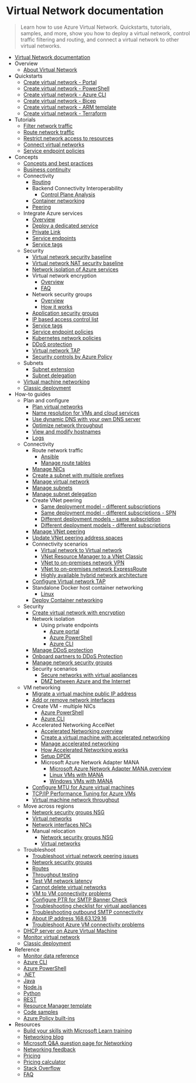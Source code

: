 # Virtual Network documentation
> Learn how to use Azure Virtual Network. Quickstarts, tutorials, samples, and more, show you how to deploy a virtual network, control traffic filtering and routing, and connect a virtual network to other virtual networks.
  - [Virtual Network documentation](https://learn.microsoft.com/en-us/azure/virtual-network/)
  - Overview
    - [About Virtual Network](https://learn.microsoft.com/en-us/azure/virtual-network/virtual-networks-overview)
  - Quickstarts
    - [Create virtual network - Portal](https://learn.microsoft.com/en-us/azure/virtual-network/quick-create-portal)
    - [Create virtual network - PowerShell](https://learn.microsoft.com/en-us/azure/virtual-network/quick-create-powershell)
    - [Create virtual network - Azure CLI](https://learn.microsoft.com/en-us/azure/virtual-network/quick-create-cli)
    - [Create virtual network - Bicep](https://learn.microsoft.com/en-us/azure/virtual-network/quick-create-bicep)
    - [Create virtual network - ARM template](https://learn.microsoft.com/en-us/azure/virtual-network/quick-create-template)
    - [Create virtual network - Terraform](https://learn.microsoft.com/en-us/azure/virtual-network/quick-create-terraform)
  - Tutorials
    - [Filter network traffic](https://learn.microsoft.com/en-us/azure/virtual-network/tutorial-filter-network-traffic)
    - [Route network traffic](https://learn.microsoft.com/en-us/azure/virtual-network/tutorial-create-route-table)
    - [Restrict network access to resources](https://learn.microsoft.com/en-us/azure/virtual-network/tutorial-restrict-network-access-to-resources)
    - [Connect virtual networks](https://learn.microsoft.com/en-us/azure/virtual-network/tutorial-connect-virtual-networks)
    - [Service endpoint policies](https://learn.microsoft.com/en-us/azure/virtual-network/virtual-network-service-endpoint-policies)
  - Concepts
    - [Concepts and best practices](https://learn.microsoft.com/en-us/azure/virtual-network/concepts-and-best-practices)
    - [Business continuity](https://learn.microsoft.com/en-us/azure/virtual-network/virtual-network-disaster-recovery-guidance)
    - Connectivity
      - [Routing](https://learn.microsoft.com/en-us/azure/virtual-network/virtual-networks-udr-overview)
      - Backend Connectivity Interoperability
        - [Control Plane Analysis](https://learn.microsoft.com/en-us/azure/networking/connectivity-interoperability-control-plane?toc=/azure/virtual-network/toc.json)
      - [Container networking](https://learn.microsoft.com/en-us/azure/virtual-network/container-networking-overview)
      - [Peering](https://learn.microsoft.com/en-us/azure/virtual-network/virtual-network-peering-overview)
    - Integrate Azure services
      - [Overview](https://learn.microsoft.com/en-us/azure/virtual-network/vnet-integration-for-azure-services)
      - [Deploy a dedicated service](https://learn.microsoft.com/en-us/azure/virtual-network/virtual-network-for-azure-services)
      - [Private Link](https://learn.microsoft.com/en-us/azure/private-link/private-link-overview?toc=/azure/virtual-network/toc.json)
      - [Service endpoints](https://learn.microsoft.com/en-us/azure/virtual-network/virtual-network-service-endpoints-overview)
      - [Service tags](https://learn.microsoft.com/en-us/azure/virtual-network/service-tags-overview)
    - Security
      - [Virtual network security baseline](https://learn.microsoft.com/security/benchmark/azure/baselines/virtual-network-security-baseline?toc=/azure/virtual-network/toc.json?toc=/azure/virtual-network/toc.json?toc=/azure/virtual-network/toc.json)
      - [Virtual network NAT security baseline](https://learn.microsoft.com/security/benchmark/azure/baselines/virtual-network-nat-security-baseline?toc=/azure/virtual-network/toc.json?toc=/azure/virtual-network/toc.json?toc=/azure/virtual-network/toc.json)
      - [Network isolation of Azure services](https://learn.microsoft.com/en-us/azure/virtual-network/vnet-integration-for-azure-services)
      - Virtual network encryption
        - [Overview](https://learn.microsoft.com/en-us/azure/virtual-network/virtual-network-encryption-overview)
        - [FAQ](https://learn.microsoft.com/en-us/azure/virtual-network/virtual-network-encryption-faq.yml)
      - Network security groups
        - [Overview](https://learn.microsoft.com/en-us/azure/virtual-network/network-security-groups-overview)
        - [How it works](https://learn.microsoft.com/en-us/azure/virtual-network/network-security-group-how-it-works)
      - [Application security groups](https://learn.microsoft.com/en-us/azure/virtual-network/application-security-groups)
      - [IP based access control list](https://learn.microsoft.com/en-us/azure/virtual-network/ip-based-access-control-list-overview)
      - [Service tags](https://learn.microsoft.com/en-us/azure/virtual-network/service-tags-overview)
      - [Service endpoint policies](https://learn.microsoft.com/en-us/azure/virtual-network/virtual-network-service-endpoint-policies-overview)
      - [Kubernetes network policies](https://learn.microsoft.com/en-us/azure/virtual-network/kubernetes-network-policies)
      - [DDoS protection](https://learn.microsoft.com/en-us/azure/ddos-protection/ddos-protection-overview)
      - [Virtual network TAP](https://learn.microsoft.com/en-us/azure/virtual-network/virtual-network-tap-overview)
      - [Security controls by Azure Policy](https://learn.microsoft.com/en-us/azure/virtual-network/security-controls-policy)
    - Subnets
      - [Subnet extension](https://learn.microsoft.com/en-us/azure/virtual-network/subnet-extension)
      - [Subnet delegation](https://learn.microsoft.com/en-us/azure/virtual-network/subnet-delegation-overview)
    - [Virtual machine networking](https://learn.microsoft.com/en-us/azure/virtual-network/network-overview)
    - [Classic deployment](https://learn.microsoft.com/previous-versions/azure/virtual-network/virtual-network-ip-addresses-overview-classic)
  - How-to guides
    - Plan and configure
      - [Plan virtual networks](https://learn.microsoft.com/en-us/azure/virtual-network/virtual-network-vnet-plan-design-arm)
      - [Name resolution for VMs and cloud services](https://learn.microsoft.com/en-us/azure/virtual-network/virtual-networks-name-resolution-for-vms-and-role-instances)
      - [Use dynamic DNS with your own DNS server](https://learn.microsoft.com/en-us/azure/virtual-network/virtual-networks-name-resolution-ddns)
      - [Optimize network throughput](https://learn.microsoft.com/en-us/azure/virtual-network/virtual-network-optimize-network-bandwidth)
      - [View and modify hostnames](https://learn.microsoft.com/en-us/azure/virtual-network/virtual-networks-viewing-and-modifying-hostnames.yml)
      - [Logs](https://learn.microsoft.com/en-us/azure/virtual-network/virtual-network-nsg-manage-log)
    - Connectivity
      - Route network traffic
        - [Ansible](https://learn.microsoft.com/azure/developer/ansible/route-table-configure)
        - [Manage route tables](https://learn.microsoft.com/en-us/azure/virtual-network/manage-route-table.yml)
      - [Manage NICs](https://learn.microsoft.com/en-us/azure/virtual-network/virtual-network-network-interface)
      - [Create a subnet with multiple prefixes](https://learn.microsoft.com/en-us/azure/virtual-network/how-to-multiple-prefixes-subnet)
      - [Manage virtual network](https://learn.microsoft.com/en-us/azure/virtual-network/manage-virtual-network.yml)
      - [Manage subnets](https://learn.microsoft.com/en-us/azure/virtual-network/virtual-network-manage-subnet)
      - [Manage subnet delegation](https://learn.microsoft.com/en-us/azure/virtual-network/manage-subnet-delegation)
      - Create VNet peering
        - [Same deployment model - different subscriptions](https://learn.microsoft.com/en-us/azure/virtual-network/create-peering-different-subscriptions)
        - [Same deployment model - different subscriptions - SPN](https://learn.microsoft.com/en-us/azure/virtual-network/create-peering-different-subscriptions-service-principal)
        - [Different deployment models - same subscription](https://learn.microsoft.com/en-us/azure/virtual-network/create-peering-different-deployment-models)
        - [Different deployment models - different subscriptions](https://learn.microsoft.com/en-us/azure/virtual-network/create-peering-different-deployment-models-subscriptions)
      - [Manage VNet peering](https://learn.microsoft.com/en-us/azure/virtual-network/virtual-network-manage-peering)
      - [Update VNet peering address spaces](https://learn.microsoft.com/en-us/azure/virtual-network/update-virtual-network-peering-address-space.yml)
      - Connectivity scenarios
        - [Virtual network to Virtual network](https://learn.microsoft.com/en-us/azure/vpn-gateway/vpn-gateway-vnet-vnet-rm-ps?toc=/azure/virtual-network/toc.json)
        - [VNet Resource Manager to a VNet Classic](https://learn.microsoft.com/en-us/azure/vpn-gateway/vpn-gateway-connect-different-deployment-models-portal?toc=/azure/virtual-network/toc.json)
        - [VNet to on-premises network VPN](https://learn.microsoft.com/en-us/azure/vpn-gateway/tutorial-site-to-site-portal?toc=/azure/virtual-network/toc.json)
        - [VNet to on-premises network ExpressRoute](https://learn.microsoft.com/en-us/azure/expressroute/expressroute-howto-linkvnet-portal-resource-manager?toc=/azure/virtual-network/toc.json)
        - [Highly available hybrid network architecture](https://learn.microsoft.com/azure/architecture/reference-architectures/hybrid-networking/expressroute-vpn-failover?toc=/azure/virtual-network/toc.json)
      - [Configure Virtual network TAP](https://learn.microsoft.com/en-us/azure/virtual-network/tutorial-tap-virtual-network-cli)
      - Standalone Docker host container networking
        - [Linux](https://learn.microsoft.com/en-us/azure/virtual-network/deploy-container-networking-docker-linux)
      - [Deploy Container networking](https://learn.microsoft.com/en-us/azure/virtual-network/deploy-container-networking)
    - Security
      - [Create virtual network with encryption](https://learn.microsoft.com/en-us/azure/virtual-network/how-to-create-encryption)
      - Network isolation
        - Using private endpoints
          - [Azure portal](https://learn.microsoft.com/en-us/azure/private-link/create-private-endpoint-portal?toc=/azure/virtual-network/toc.json)
          - [Azure PowerShell](https://learn.microsoft.com/en-us/azure/private-link/create-private-endpoint-powershell?toc=/azure/virtual-network/toc.json)
          - [Azure CLI](https://learn.microsoft.com/en-us/azure/private-link/create-private-endpoint-cli?toc=/azure/virtual-network/toc.json)
      - [Manage DDoS protection](https://learn.microsoft.com/en-us/azure/ddos-protection/manage-ddos-protection)
      - [Onboard partners to DDoS Protection](https://learn.microsoft.com/en-us/azure/ddos-protection/ddos-protection-partner-onboarding)
      - [Manage network security groups](https://learn.microsoft.com/en-us/azure/virtual-network/manage-network-security-group)
      - Security scenarios
        - [Secure networks with virtual appliances](https://learn.microsoft.com/en-us/azure/virtual-network/virtual-network-scenario-udr-gw-nva)
        - [DMZ between Azure and the Internet](https://learn.microsoft.com/azure/architecture/reference-architectures/dmz/secure-vnet-dmz?toc=/azure/virtual-network/toc.json)
    - VM networking
      - [Migrate a virtual machine public IP address](https://learn.microsoft.com/en-us/azure/virtual-network/nat-gateway/tutorial-migrate-ilip-nat?toc=/azure/virtual-network/toc.json)
      - [Add or remove network interfaces](https://learn.microsoft.com/en-us/azure/virtual-network/virtual-network-network-interface-vm.yml)
      - Create VM - multiple NICs
        - [Azure PowerShell](https://learn.microsoft.com/azure/virtual-machines/windows/multiple-nics?toc=/azure/virtual-network/toc.json)
        - [Azure CLI](https://learn.microsoft.com/azure/virtual-machines/linux/multiple-nics?toc=/azure/virtual-network/toc.json)
      - Accelerated Networking AccelNet
        - [Accelerated Networking overview](https://learn.microsoft.com/en-us/azure/virtual-network/accelerated-networking-overview)
        - [Create a virtual machine with accelerated networking](https://learn.microsoft.com/en-us/azure/virtual-network/create-virtual-machine-accelerated-networking)
        - [Manage accelerated networking](https://learn.microsoft.com/en-us/azure/virtual-network/manage-accelerated-networking)
        - [How Accelerated Networking works](https://learn.microsoft.com/en-us/azure/virtual-network/accelerated-networking-how-it-works)
        - [Setup DPDK](https://learn.microsoft.com/en-us/azure/virtual-network/setup-dpdk)
        - Microsoft Azure Network Adapter MANA
          - [Microsoft Azure Network Adapter MANA overview](https://learn.microsoft.com/en-us/azure/virtual-network/accelerated-networking-mana-overview)
          - [Linux VMs with MANA](https://learn.microsoft.com/en-us/azure/virtual-network/accelerated-networking-mana-linux)
          - [Windows VMs with MANA](https://learn.microsoft.com/en-us/azure/virtual-network/accelerated-networking-mana-windows)
      - [Configure MTU for Azure virtual machines](https://learn.microsoft.com/en-us/azure/virtual-network/how-to-virtual-machine-mtu)
      - [TCP/IP Performance Tuning for Azure VMs](https://learn.microsoft.com/en-us/azure/virtual-network/virtual-network-tcpip-performance-tuning)
      - [Virtual machine network throughput](https://learn.microsoft.com/en-us/azure/virtual-network/virtual-machine-network-throughput)
    - Move across regions
      - [Network security groups NSG](https://learn.microsoft.com/en-us/azure/resource-mover/tutorial-move-region-virtual-machines?toc=/azure/virtual-network/toc.json)
      - [Virtual networks](https://learn.microsoft.com/en-us/azure/resource-mover/tutorial-move-region-virtual-machines?toc=/azure/virtual-network/toc.json)
      - [Network interfaces NICs](https://learn.microsoft.com/en-us/azure/resource-mover/tutorial-move-region-virtual-machines?toc=/azure/virtual-network/toc.json)
      - Manual relocation
        - [Network security groups NSG](https://learn.microsoft.com/en-us/azure/operational-excellence/relocation-virtual-network-nsg?toc=/azure/virtual-network/toc.json)
        - [Virtual networks](https://learn.microsoft.com/en-us/azure/operational-excellence/relocation-virtual-network?toc=/azure/virtual-network/toc.json)
    - Troubleshoot
      - [Troubleshoot virtual network peering issues](https://learn.microsoft.com/en-us/azure/virtual-network/virtual-network-troubleshoot-peering-issues)
      - [Network security groups](https://learn.microsoft.com/en-us/azure/virtual-network/diagnose-network-traffic-filter-problem)
      - [Routes](https://learn.microsoft.com/en-us/azure/virtual-network/diagnose-network-routing-problem)
      - [Throughput testing](https://learn.microsoft.com/en-us/azure/virtual-network/virtual-network-bandwidth-testing)
      - [Test VM network latency](https://learn.microsoft.com/en-us/azure/virtual-network/virtual-network-test-latency)
      - [Cannot delete virtual networks](https://learn.microsoft.com/en-us/azure/virtual-network/virtual-network-troubleshoot-cannot-delete-vnet)
      - [VM to VM connectivity problems](https://learn.microsoft.com/en-us/azure/virtual-network/virtual-network-troubleshoot-connectivity-problem-between-vms)
      - [Configure PTR for SMTP Banner Check](https://learn.microsoft.com/en-us/azure/virtual-network/create-ptr-for-smtp-service)
      - [Troubleshooting checklist for virtual appliances](https://learn.microsoft.com/en-us/azure/virtual-network/virtual-network-troubleshoot-nva)
      - [Troubleshooting outbound SMTP connectivity](https://learn.microsoft.com/en-us/azure/virtual-network/troubleshoot-outbound-smtp-connectivity)
      - [About IP address 168.63.129.16](https://learn.microsoft.com/en-us/azure/virtual-network/what-is-ip-address-168-63-129-16)
      - [Troubleshoot Azure VM connectivity problems](https://learn.microsoft.com/en-us/azure/virtual-network/troubleshoot-vm-connectivity)
    - [DHCP server on Azure Virtual Machine](https://learn.microsoft.com/en-us/azure/virtual-network/how-to-dhcp-azure)
    - [Monitor virtual network](https://learn.microsoft.com/en-us/azure/virtual-network/monitor-virtual-network)
    - [Classic deployment](https://learn.microsoft.com/previous-versions/azure/virtual-network/create-virtual-network-classic)
  - Reference
    - [Monitor data reference](https://learn.microsoft.com/en-us/azure/virtual-network/monitor-virtual-network-reference)
    - [Azure CLI](https://learn.microsoft.com/cli/azure/azure-cli-reference-for-network)
    - [Azure PowerShell](https://learn.microsoft.com/powershell/module/az.network)
    - [.NET](https://learn.microsoft.com/dotnet/api/overview/azure/virtual-network)
    - [Java](https://learn.microsoft.com/java/api/)
    - [Node.js](https://learn.microsoft.com/javascript/azure)
    - [Python](https://azure.microsoft.com/develop/python/)
    - [REST](https://learn.microsoft.com/rest/api/virtual-network)
    - [Resource Manager template](https://learn.microsoft.com/azure/templates/microsoft.network/allversions)
    - [Code samples](https://azure.microsoft.com/resources/samples/?service=virtual-network)
    - [Azure Policy built-ins](https://learn.microsoft.com/en-us/azure/virtual-network/policy-reference)
  - Resources
    - [Build your skills with Microsoft Learn training](https://learn.microsoft.com/training/browse/)
    - [Networking blog](https://azure.microsoft.com/blog/category/networking)
    - [Microsoft Q&A question page for Networking](https://learn.microsoft.com/answers/topics/azure-virtual-network.html)
    - [Networking feedback](https://feedback.azure.com/d365community/forum/8ae9bf04-8326-ec11-b6e6-000d3a4f0789)
    - [Pricing](https://azure.microsoft.com/pricing/details/virtual-network)
    - [Pricing calculator](https://azure.microsoft.com/pricing/calculator/)
    - [Stack Overflow](https://stackoverflow.com/questions/tagged/azure-virtual-network)
    - [FAQ](https://learn.microsoft.com/en-us/azure/virtual-network/virtual-networks-faq)

